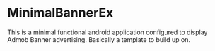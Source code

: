 # MinimalBannerEx

This is a minimal functional android application configured to display Admob Banner advertising.
Basically a template to build up on.
